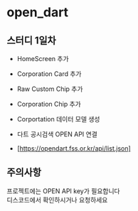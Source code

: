 # open_dart

## 스터디 1일차

- HomeScreen 추가
- Corporation Card 추가
- Raw Custom Chip 추가
- Corporation Chip 추가

- Corportation 데이터 모델 생성
- 다트 공시검색 OPEN API 연결
- [https://opendart.fss.or.kr/api/list.json]


## 주의사항
프로젝트에는 OPEN API key가 필요합니다  
디스코드에서 확인하시거나 요청하세요

